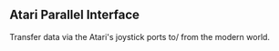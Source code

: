 Atari Parallel Interface
------------------------
Transfer data via the Atari's joystick ports to/ from the modern world.
